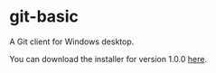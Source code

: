 # git-basic
A Git client for Windows desktop.

You can download the installer for version 1.0.0 [here](Released/v1.0.0/GitBasic.msi).